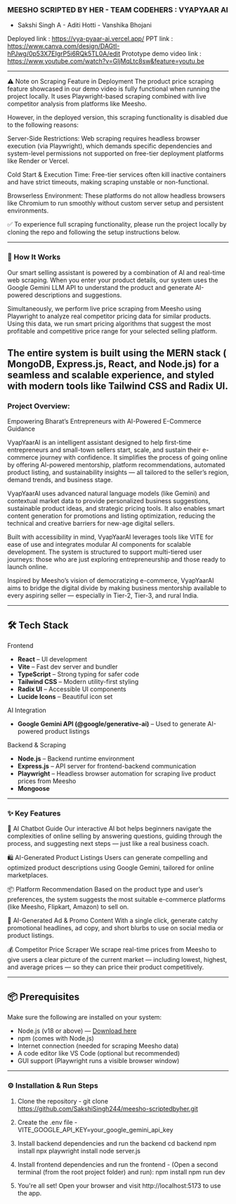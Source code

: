 ### MEESHO SCRIPTED BY HER - TEAM CODEHERS : VYAPYAAR AI 
- Sakshi Singh A    - Aditi Hotti   - Vanshika Bhojani 

Deployed link : https://vya-pyaar-ai.vercel.app/
PPT link : https://www.canva.com/design/DAGtI-hPJwg/0p53X7EIgrP5i6RQk5TL0A/edit
Prototype demo video link : https://www.youtube.com/watch?v=GljMqLtc8sw&feature=youtu.be

--------------------------------------------------------------------------------------------------------------

⚠️ Note on Scraping Feature in Deployment
The product price scraping feature showcased in our demo video is fully functional when running the project locally. It uses Playwright-based scraping combined with live competitor analysis from platforms like Meesho.

However, in the deployed version, this scraping functionality is disabled due to the following reasons:

Server-Side Restrictions: Web scraping requires headless browser execution (via Playwright), which demands specific dependencies and system-level permissions not supported on free-tier deployment platforms like Render or Vercel.

Cold Start & Execution Time: Free-tier services often kill inactive containers and have strict timeouts, making scraping unstable or non-functional.

Browserless Environment: These platforms do not allow headless browsers like Chromium to run smoothly without custom server setup and persistent environments.

✅ To experience full scraping functionality, please run the project locally by cloning the repo and following the setup instructions below.

--------------------------------------------------------------------------------------------------------------
### 🧠 How It Works

Our smart selling assistant is powered by a combination of AI and real-time web scraping. When you enter your product details, our system uses the Google Gemini LLM API to understand the product and generate AI-powered descriptions and suggestions.

Simultaneously, we perform live price scraping from Meesho using Playwright to analyze real competitor pricing data for similar products. Using this data, we run smart pricing algorithms that suggest the most profitable and competitive price range for your selected selling platform.

The entire system is built using the MERN stack ( MongoDB, Express.js, React, and Node.js) for a seamless and scalable experience, and styled with modern tools like Tailwind CSS and Radix UI.
--------------------------------------------------------------------------------------------------------------

### Project Overview:

Empowering Bharat’s Entrepreneurs with AI-Powered E-Commerce Guidance

VyapYaarAI is an intelligent assistant designed to help first-time entrepreneurs and small-town sellers start, scale, and sustain their e-commerce journey with confidence. It simplifies the process of going online by offering AI-powered mentorship, platform recommendations, automated product listing, and sustainability insights — all tailored to the seller’s region, demand trends, and business stage.

VyapYaarAI uses advanced natural language models (like Gemini) and contextual market data to provide personalized business suggestions, sustainable product ideas, and strategic pricing tools. It also enables smart content generation for promotions and listing optimization, reducing the technical and creative barriers for new-age digital sellers.

Built with accessibility in mind, VyapYaarAI leverages tools like VITE for ease of use and integrates modular AI components for scalable development. The system is structured to support multi-tiered user journeys: those who are just exploring entrepreneurship and those ready to launch online.

Inspired by Meesho’s vision of democratizing e-commerce, VyapYaarAI aims to bridge the digital divide by making business mentorship available to every aspiring seller — especially in Tier-2, Tier-3, and rural India.

--------------------------------------------------------------------------------------------------------------
## 🛠️ Tech Stack

Frontend
- **React** – UI development  
- **Vite** – Fast dev server and bundler  
- **TypeScript** – Strong typing for safer code  
- **Tailwind CSS** – Modern utility-first styling  
- **Radix UI** – Accessible UI components  
- **Lucide Icons** – Beautiful icon set  

AI Integration
- **Google Gemini API (@google/generative-ai)** – Used to generate AI-powered product listings  

 Backend & Scraping
- **Node.js** – Backend runtime environment  
- **Express.js** – API server for frontend-backend communication  
- **Playwright** – Headless browser automation for scraping live product prices from Meesho
- **Mongoose**

--------------------------------------------------------------------------------------------------------------
### ✨ Key Features

🤖 AI Chatbot Guide
Our interactive AI bot helps beginners navigate the complexities of online selling by answering questions, guiding through the process, and suggesting next steps — just like a real business coach.

🛍️ AI-Generated Product Listings
Users can generate compelling and optimized product descriptions using Google Gemini, tailored for online marketplaces.

📦 Platform Recommendation
Based on the product type and user’s preferences, the system suggests the most suitable e-commerce platforms (like Meesho, Flipkart, Amazon) to sell on.

📣 AI-Generated Ad & Promo Content
With a single click, generate catchy promotional headlines, ad copy, and short blurbs to use on social media or product listings.

💰 Competitor Price Scraper
We scrape real-time prices from Meesho to give users a clear picture of the current market — including lowest, highest, and average prices — so they can price their product competitively.

--------------------------------------------------------------------------------------------------------------

## 📦 Prerequisites

Make sure the following are installed on your system:

- Node.js (v18 or above) — [Download here](https://nodejs.org/)  
- npm (comes with Node.js)  
- Internet connection (needed for scraping Meesho data)  
- A code editor like VS Code (optional but recommended)  
- GUI support (Playwright runs a visible browser window)  

--------------------------------------------------------------------------------------------------------------

### ⚙️ Installation & Run Steps

1. Clone the repository - git clone https://github.com/SakshiSingh244/meesho-scriptedbyher.git

2. Create the .env file - VITE_GOOGLE_API_KEY=your_google_gemini_api_key

3. Install backend dependencies and run the backend
cd backend
npm install
npx playwright install
node server.js

4. Install frontend dependencies and run the frontend - (Open a second terminal (from the root project folder) and run):
npm install
npm run dev

5. You're all set!
Open your browser and visit http://localhost:5173 to use the app.



